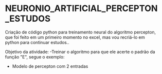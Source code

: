 # NEURONIO_ARTIFICIAL_PERCEPTON_ESTUDOS


Criação de código python para treinamento neural do algoritmo percepton,  
que foi feito em um primeiro momento no excel, mas vou recriá-lo em python para continuar estudos..

Objetivo da atividade:
-Treinar o algoritmo para  que ele acerte o padrão da função "E", segue o exemplo:  

- Modelo de percepton com 2 entradas

